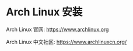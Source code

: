 # Arch Linux 安装
Arch Linux 官网: https://www.archlinux.org

Arch Linux 中文社区: https://www.archlinuxcn.org/
